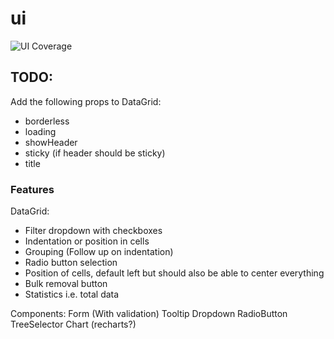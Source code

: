 # ui

![UI Coverage](https://img.shields.io/endpoint?url=https://gist.githubusercontent.com/jensviklander/d279cb2fca8590f620ecddeb2db4c08c/raw/ui_coverage_badge.md)

## TODO:

Add the following props to DataGrid:

- borderless
- loading
- showHeader
- sticky (if header should be sticky)
- title

### Features

DataGrid:

- Filter dropdown with checkboxes
- Indentation or position in cells
- Grouping (Follow up on indentation)
- Radio button selection
- Position of cells, default left but should also be able to center everything
- Bulk removal button
- Statistics i.e. total data

Components:
Form (With validation)
Tooltip
Dropdown
RadioButton
TreeSelector
Chart (recharts?)
